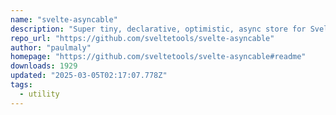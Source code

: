 ```yaml
---
name: "svelte-asyncable"
description: "Super tiny, declarative, optimistic, async store for SvelteJS."
repo_url: "https://github.com/sveltetools/svelte-asyncable"
author: "paulmaly"
homepage: "https://github.com/sveltetools/svelte-asyncable#readme"
downloads: 1929
updated: "2025-03-05T02:17:07.778Z"
tags: 
  - utility
---
```

